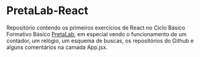 # PretaLab-React

Repositório contendo os primeiros exercícios de React no Ciclo Básico Formativo Básico [PretaLab](https://www.pretalab.com/ ), em especial vendo o funcionamento de um contador, um relógio, um esquema de buscas, os repositórios do Github e alguns comentários na camada App.jsx.
